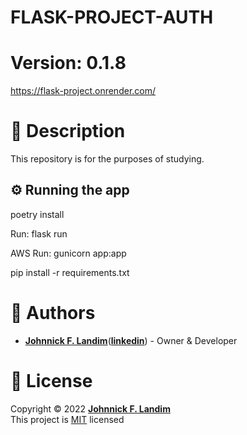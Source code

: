 # FLASK-PROJECT-AUTH
# Version: 0.1.8

https://flask-project.onrender.com/

# 📝 Description

This repository is for the purposes of studying.

## ⚙ Running the app

poetry install

Run: flask run

AWS Run: gunicorn app:app

pip install -r requirements.txt

# 👷 Authors

- [**Johnnick F. Landim**](https://github.com/johnnickjf)([**linkedin**](https://www.linkedin.com/in/johnnickjf/)) - Owner & Developer

# 📝 License

Copyright © 2022 [**Johnnick F. Landim**](https://github.com/johnnickjf)  
This project is [MIT](https://opensource.org/licenses/MIT) licensed
